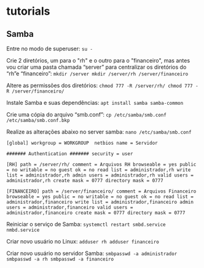 # tutorials

## Samba

Entre no modo de superuser: 
`su -`

Crie 2 diretórios, um para o "rh" e o outro para o "financeiro", mas antes vou criar uma pasta chamada “server” para centralizar os diretórios do “rh”e “financeiro”: 
`mkdir /server
mkdir /server/rh /server/financeiro`

Altere as permissões dos diretórios:
`chmod 777 -R /server/rh/
chmod 777 -R /server/financeiro/`

Instale Samba e suas dependências:
`apt install samba samba-common`

Crie uma cópia do arquivo “smb.conf”:
`cp /etc/samba/smb.conf /etc/samba/smb.conf.bkp`

Realize as alterações abaixo no server samba:
`nano /etc/samba/smb.conf`

`[global]
   workgroup = WORKGROUP 
   netbios name = Servidor`

`####### Authentication #######
   security = user`

`[RH]
   path = /server/rh/
   comment = Arquivos RH
   browseable = yes
   public = no
   writable = no
   guest ok = no
   read list = administrador,rh
   write list = administrador,rh
   admin users = administrador,rh
   valid users = administrador,rh
   create mask = 0777
   directory mask = 0777`

`[FINANCEIRO]
   path = /server/financeiro/
   comment = Arquivos Financeiro
   browseable = yes
   public = no
   writable = no
   guest ok = no
   read list = administrador,financeiro
   write list = administrador,financeiro
   admin users = administrador,financeiro
   valid users = administrador,financeiro
   create mask = 0777
   directory mask = 0777`

Reiniciar o serviço de Samba:
`systemctl restart smbd.service nmbd.service`

Criar novo usuário no Linux:
`adduser rh
adduser financeiro`

Criar novo usuário no servidor Samba:
`smbpasswd -a administrador
smbpasswd -a rh
smbpasswd -a financeiro`

